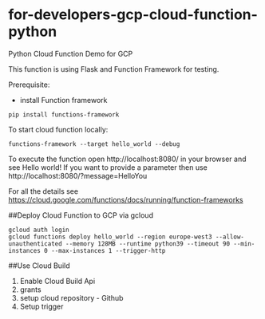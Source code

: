 # for-developers-gcp-cloud-function-python
Python Cloud Function Demo for GCP

This function is using Flask and Function Framework for testing.

Prerequisite:
- install Function framework
```
pip install functions-framework
```

To start cloud function locally:
```
functions-framework --target hello_world --debug
```
To execute the function open http://localhost:8080/ in your browser and see Hello world!
If you want to provide a parameter then use http://localhost:8080/?message=HelloYou

For all the details see https://cloud.google.com/functions/docs/running/function-frameworks

##Deploy Cloud Function to GCP via gcloud
```
gcloud auth login
gcloud functions deploy hello_world --region europe-west3 --allow-unauthenticated --memory 128MB --runtime python39 --timeout 90 --min-instances 0 --max-instances 1 --trigger-http 
```

##Use Cloud Build
1. Enable Cloud Build Api
2. grants
3. setup cloud repository - Github
4. Setup trigger 

